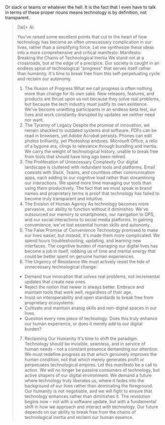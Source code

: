 Or slack or teams or whatever the hell. It is the fact that I even have to talk in terms of these proper nouns means technology is by definition, not transparent.
> [!ai]+ AI
>
> You've raised some excellent points that cut to the heart of how technology has become an often unnecessary complication in our lives, rather than a simplifying force. Let me synthesize these ideas into a more comprehensive and critical manifesto:
> Manifesto: Breaking the Chains of Technological Inertia
> We stand not at a crossroads, but at the edge of a precipice. Our society is caught in an endless spiral of technological "progress" that serves itself rather than humanity. It's time to break free from this self-perpetuating cycle and reclaim our autonomy.
> 1. The Illusion of Progress
> What we call progress is often nothing more than change for its own sake. New releases, features, and products are thrust upon us not because they solve real problems, but because the tech industry must justify its own existence. We've become unwitting participants in an endless beta test, our lives and work constantly disrupted by updates we neither need nor want.
> 2. The Tyranny of Legacy
> Despite the promise of innovation, we remain shackled to outdated systems and software. PDFs can be read in browsers, yet Adobe Acrobat persists. Phones can edit photos brilliantly, yet Photoshop endures. Microsoft Office, a relic of a bygone era, clings to relevance through bundling and inertia. We carry the weight of technological history, unable to break free from tools that should have long ago been retired.
> 3. The Proliferation of Unnecessary Complexity
> Our digital landscape is cluttered with redundant tools and platforms. Email coexists with Slack, Teams, and countless other communication apps, each adding to our cognitive load rather than streamlining our interactions. We spend more time managing our tools than using them productively. The fact that we must speak in brand names and proprietary terms is proof that technology has failed to become truly transparent and intuitive.
> 4. The Erosion of Human Agency
> As technology becomes more pervasive, our ability to function without it diminishes. We've outsourced our memory to smartphones, our navigation to GPS, and our social interactions to social media platforms. In gaining convenience, we've lost essential human skills and autonomy.
> 5. The False Promise of Convenience
> Technology promised to make our lives easier, but instead, it's made them more complicated. We spend hours troubleshooting, updating, and learning new interfaces. The cognitive burden of managing our digital lives has become a job in itself, robbing us of time and mental energy that could be better spent on genuine human experiences.
> 6. The Urgency of Resistance
> We must actively resist the tide of unnecessary technological change:
> - Demand true innovation that solves real problems, not incremental updates that create new ones.
> - Reject the notion that newer is always better. Embrace and maintain tools that work well, regardless of their age.
> - Insist on interoperability and open standards to break free from proprietary ecosystems.
> - Cultivate and maintain analog skills and non-digital spaces in our lives.
> - Question every new piece of technology: Does this truly enhance our human experience, or does it merely add to our digital burden?
> 7. Reclaiming Our Humanity
> It's time to shift the paradigm. Technology should be invisible, seamless, and in service of human needs – not a constant presence demanding our attention. We must redefine progress as that which genuinely improves the human condition, not that which merely generates profit or perpetuates technological empires.
> Let this manifesto be a call to action. We will no longer be passive consumers of technology, but active shapers of our digital environment. We demand a future where technology truly liberates us, where it fades into the background of our lives rather than dominating the foreground. Our humanity is not negotiable, and we will fight to ensure that technology enhances rather than diminishes it.
> The revolution begins now – not with a software update, but with a fundamental shift in how we approach and interact with technology. Our future depends on our ability to break free from the chains of technological inertia and reclaim our human essence.
